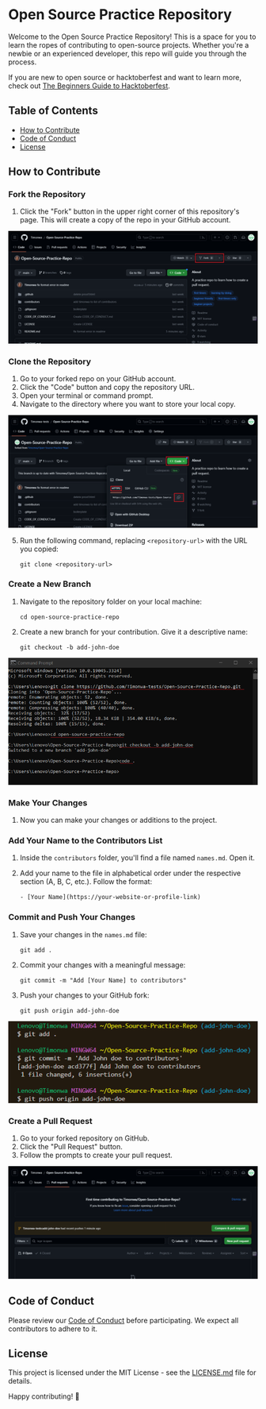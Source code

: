 # Open Source Practice Repository

Welcome to the Open Source Practice Repository! This is a space for you to learn the ropes of contributing to open-source projects. Whether you're a newbie or an experienced developer, this repo will guide you through the process.

If you are new to open source or hacktoberfest and want to learn more, check out [The Beginners Guide to Hacktoberfest](https://blog.timonwa.com/series/the-beginners-guide-to-hacktoberfest).

## Table of Contents

- [How to Contribute](#how-to-contribute)
- [Code of Conduct](#code-of-conduct)
- [License](#license)

## How to Contribute

### Fork the Repository

1. Click the "Fork" button in the upper right corner of this repository's page. This will create a copy of the repo in your GitHub account.

![Fork button on GitHub](./images/image1.png)

### Clone the Repository

1. Go to your forked repo on your GitHub account.
2. Click the "Code" button and copy the repository URL.
3. Open your terminal or command prompt.
4. Navigate to the directory where you want to store your local copy.

![Clone the repository](./images/image2.png)

5. Run the following command, replacing `<repository-url>` with the URL you copied:
   
   ```
   git clone <repository-url>
   ```

### Create a New Branch

1. Navigate to the repository folder on your local machine:
   
   ```
   cd open-source-practice-repo
   ```
   
2. Create a new branch for your contribution. Give it a descriptive name:
   
   ```
   git checkout -b add-john-doe
   ```

![Create a new branch](./images/image3.png)

### Make Your Changes

1. Now you can make your changes or additions to the project.

### Add Your Name to the Contributors List

1. Inside the `contributors` folder, you'll find a file named `names.md`. Open it.

2. Add your name to the file in alphabetical order under the respective section (A, B, C, etc.). Follow the format:
   
   ```
   - [Your Name](https://your-website-or-profile-link)
   ```

### Commit and Push Your Changes

1. Save your changes in the `names.md` file:

   ```
   git add .
   ```

2. Commit your changes with a meaningful message:

   ```
   git commit -m "Add [Your Name] to contributors"
   ```

3. Push your changes to your GitHub fork:
   ```
   git push origin add-john-doe
   ```

![Push your changes](./images/image4.png)

### Create a Pull Request

1. Go to your forked repository on GitHub.
2. Click the "Pull Request" button.
3. Follow the prompts to create your pull request.

![Create a pull request](./images/image5.png)

## Code of Conduct

Please review our [Code of Conduct](link-to-code-of-conduct) before participating. We expect all contributors to adhere to it.

## License

This project is licensed under the MIT License - see the [LICENSE.md](LICENSE.md) file for details.

Happy contributing! 🚀

